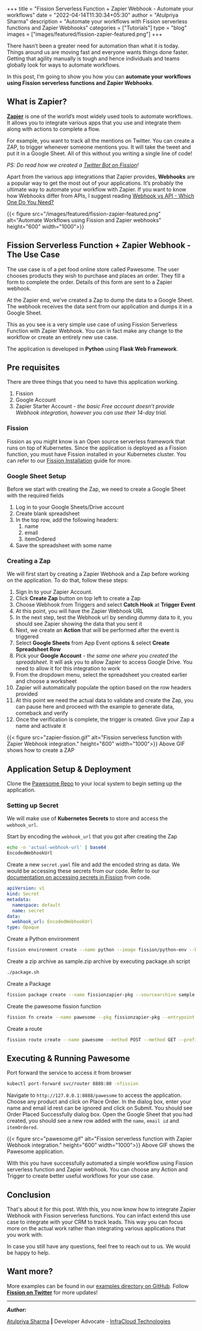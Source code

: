 +++
title = "Fission Serverless Function + Zapier Webhook - Automate your workflows"
date = "2022-04-14T11:30:34+05:30"
author = "Atulpriya Sharma"
description = "Automate your workflows with Fission serverless functions and Zapier Webhooks"
categories = ["Tutorials"]
type = "blog"
images = ["images/featured/fission-zapier-featured.png"]
+++

There hasn’t been a greater need for automation than what it is today.
Things around us are moving fast and everyone wants things done faster. Getting that agility manually is tough and hence individuals and teams globally look for ways to automate workflows.

In this post, I’m going to show you how you can **automate your workflows using Fission serverless functions and Zapier Webhooks**.

## What is Zapier?

[**Zapier**](https://zapier.com) is one of the world’s most widely used tools to automate workflows.
It allows you to integrate various apps that you use and integrate them along with actions to complete a flow.

For example, you want to track all the mentions on Twitter.
You can create a ZAP, to trigger whenever someone mentions you.
It will take the tweet and put it in a Google Sheet.
All of this without you writing a single line of code!

*PS: Do read how we created a [Twitter Bot on Fission](/blog/developing-a-serverless-twitter-bot-on-fission/)!*

Apart from the various app integrations that Zapier provides, **Webhooks** are a popular way to get the most out of your applications.
It’s probably the ultimate way to automate your workflow with Zapier.
If you want to know how Webhooks differ from APIs, I suggest reading [Webhook vs API - Which One Do You Need?](https://towardsdatascience.com/webhook-vs-api-which-one-do-you-need-8c430f8ea71b)

{{< figure src="/images/featured/fission-zapier-featured.png" alt="Automate Workflows using Fission and Zapier webhooks" height="600" width="1000">}}

## Fission Serverless Function + Zapier Webhook  - The Use Case

The use case is of a pet food online store called Pawesome.
The user chooses products they wish to purchase and places an order.
They fill a form to complete the order.
Details of this form are sent to a Zapier webhook.

At the Zapier end, we’ve created a Zap to dump the data to a Google Sheet.
The webhook receives the data sent from our application and dumps it in a Google Sheet.

This as you see is a very simple use case of using Fission Serverless Function with Zapier Webhook.
You can in fact make any change to the workflow or create an entirely new use case.

The application is developed in **Python** using **Flask Web Framework**.

## Pre requisites

There are three things that you need to have this application working.

1. Fission
2. Google Account
3. Zapier Starter Account - *the basic Free account doesn’t provide Webhook integration, however you can use their 14-day trial.*

### Fission

Fission as you might know is an Open source serverless framework that runs on top of Kubernetes.
Since the application is deployed as a Fission function, you must have Fission installed in your Kubernetes cluster.
You can refer to our [Fission Installation](/docs/installation) guide for more.

### Google Sheet Setup

Before we start with creating the Zap, we need to create a Google Sheet with the required fields

1. Log in to your Google Sheets/Drive account
2. Create blank spreadsheet
3. In the top row, add the following headers:
    1. name
    2. email
    3. itemOrdered
4. Save the spreadsheet with some name

### Creating a Zap

We will first start by creating a Zapier Webhook and a Zap before working on the application. To do that, follow these steps:

1. Sign In to your Zapier Account.
2. Click **Create Zap** button on top left to create a Zap
3. Choose Webhook from Triggers and select **Catch Hook** at **Trigger Event**
4. At this point, you will have the Zapier Webhook URL
5. In the next step, test the Webhook url by sending dummy data to it, you should see Zapier showing the data that you sent it
6. Next, we create an **Action** that will be performed after the event is triggered
7. Select **Google Sheets** from App Event options & select **Create Spreadsheet Row**
8. Pick your **Google Account** - *the same one where you created the spreadsheet*. It will ask you to allow Zapier to access Google Drive. You need to allow it for this integration to work
9. From the dropdown menu, select the spreadsheet you created earlier and choose a worksheet
10. Zapier will automatically populate the option based on the row headers provided
11. At this point we need the actual data to validate and create the Zap, you can pause here and proceed with the example to generate data, comeback and verify
12. Once the verification is complete, the trigger is created. Give your Zap a name and activate it

{{< figure src="zapier-fission.gif" alt="Fission serverless function with Zapier Webhook integration." height="600" width="1000">}} Above GIF shows how to create a ZAP

## Application Setup & Deployment

Clone the [Pawesome Repo](https://github.com/fission/examples/tree/master/python/ZapierWebhook) to your local system to begin setting up the application.

### Setting up Secret

We will make use of **Kubernetes Secrets** to store and access the `webhook_url`.

Start by encoding the `webhook_url` that you got after creating the Zap

```bash
echo -n 'actual-webhook-url' | base64
EncodedWebhookUrl
```

Create a new `secret.yaml` file and add the encoded string as data. We would be accessing these secrets from our code. Refer to our [documentation on accessing secrets in Fission](https://fission.io/docs/usage/function/access-secret-cfgmap-in-function/) from code.

```yaml
apiVersion: v1
kind: Secret
metadata:
  namespace: default
  name: secret
data:
  webhook_url: EncodedWebhookUrl
type: Opaque
```

Create a Python environment

```bash
fission environment create --name python --image fission/python-env --builder fission/python-builder:latest
```

Create a zip archive as sample.zip archive by executing package.sh script

```bash
./package.sh
```

Create a Package

```bash
fission package create --name fissionzapier-pkg --sourcearchive sample.zip --env python
```

Create the pawesome fission function

```bash
fission fn create --name pawesome --pkg fissionzapier-pkg --entrypoint "main.main" --secret secret
```

Create a route

```bash
fission route create --name pawesome --method POST --method GET --prefix /pawesome --function pawesome
```

## Executing & Running Pawesome

Port forward the service to access it from browser

```bash
kubectl port-forward svc/router 8888:80 -nfission
```

Navigate to `http://127.0.0.1:8888/pawesome` to access the application. Choose any product and click on Place Order. In the dialog box, enter your name and email id rest can be ignored and click on Submit. You should see Order Placed Successfully dialog box. Open the Google Sheet that you had created, you should see a new row added with the `name`, `email id` and `itemOrdered`.

{{< figure src="pawesome.gif" alt="Fission serverless function with Zapier Webhook integration." height="600" width="1000">}} Above GIF shows the Pawesome application.

With this you have successfully automated a simple workflow using Fission serverless function and Zapier webhook.
You can choose any Action and Trigger to create better useful workflows for your use case.

## Conclusion

That's about it for this post.
With this, you now know how to integrate Zapier Webhook with Fission serverless functions.
You can infact extend this use case to integrate with your CRM to track leads.
This way you can focus more on the actual work rather than integrating various applications that you work with.

In case you still have any questions, feel free to reach out to us. We would be happy to help.

## Want more?

More examples can be found in our [examples directory on GitHub](https://github.com/fission/examples/). Follow **[Fission on Twitter](https://www.twitter.com/fissionio)** for more updates!

---

**_Author:_**

[Atulpriya Sharma](https://twitter.com/TheTechMaharaj)  **|**  Developer Advocate - [InfraCloud Technologies](http://infracloud.io/)